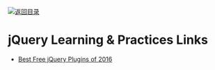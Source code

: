[![返回目录](https://user-images.githubusercontent.com/5803001/38079637-ff0abcf0-3371-11e8-9b76-ad651620afc7.jpg)](https://github.com/wxyyxc1992/Awesome-Lists) 
 
 
 
 
 


# jQuery  Learning & Practices Links

- [Best Free jQuery Plugins of 2016](https://designmodo.com/free-jquery-plugins-2016/)